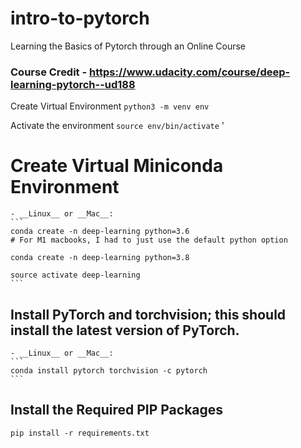 # intro-to-pytorch
Learning the Basics of Pytorch through an Online Course

### Course Credit - https://www.udacity.com/course/deep-learning-pytorch--ud188


Create Virtual Environment
`python3 -m venv env`


Activate the environment
`source env/bin/activate`
'


# Create Virtual Miniconda Environment

	- __Linux__ or __Mac__: 
	```
	conda create -n deep-learning python=3.6
    # For M1 macbooks, I had to just use the default python option

	conda create -n deep-learning python=3.8

	source activate deep-learning
	```

## Install PyTorch and torchvision; this should install the latest version of PyTorch.
	
	- __Linux__ or __Mac__: 
	```
	conda install pytorch torchvision -c pytorch 
	```

## Install the Required PIP Packages

```
pip install -r requirements.txt
```